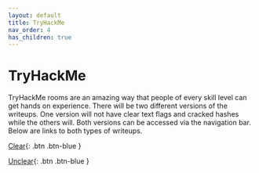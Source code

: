 ```yaml
---
layout: default
title: TryHackMe
nav_order: 4
has_children: true
---
```


# TryHackMe

TryHackMe rooms are an amazing way that people of every skill level can get hands on experience. There will be two different versions of the writeups. One version will not have clear text flags and cracked hashes while the others will. Both versions can be accessed via the navigation bar. Below are links to both types of writeups.

[Clear](https://twinston-66.github.io/HackThePlanet/TryHackMe/Clear%20Answers){: .btn .btn-blue }

[Unclear](https://twinston-66.github.io/HackThePlanet/TryHackMe/Unclear%20Answers){: .btn .btn-blue }
